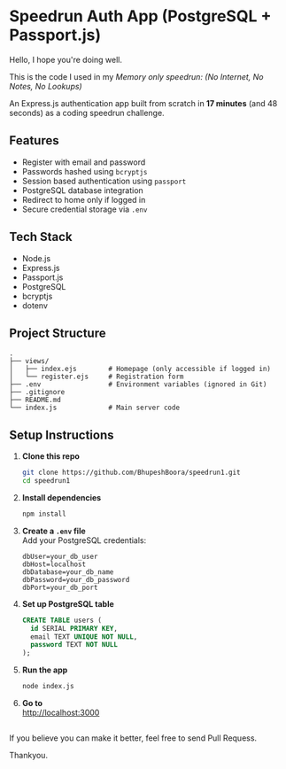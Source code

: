 # Speedrun Auth App (PostgreSQL + Passport.js)

Hello,
I hope you're doing well.

This is the code I used in my *Memory only speedrun: (No Internet, No Notes, No Lookups)*

An Express.js authentication app built from scratch in **17 minutes** (and 48 seconds) as a coding speedrun challenge.  

## Features

- Register with email and password  
- Passwords hashed using `bcryptjs`  
- Session based authentication using `passport`  
- PostgreSQL database integration  
- Redirect to home only if logged in  
- Secure credential storage via `.env`

## Tech Stack

- Node.js  
- Express.js  
- Passport.js  
- PostgreSQL  
- bcryptjs  
- dotenv  

## Project Structure

```
.
├── views/
│   ├── index.ejs        # Homepage (only accessible if logged in)
│   └── register.ejs     # Registration form
├── .env                 # Environment variables (ignored in Git)
├── .gitignore
├── README.md
└── index.js             # Main server code
```

## Setup Instructions

1. **Clone this repo**  
   ```bash
   git clone https://github.com/BhupeshBoora/speedrun1.git
   cd speedrun1
   ```

2. **Install dependencies**  
   ```bash
   npm install
   ```

3. **Create a `.env` file**  
   Add your PostgreSQL credentials:
   ```
   dbUser=your_db_user
   dbHost=localhost
   dbDatabase=your_db_name
   dbPassword=your_db_password
   dbPort=your_db_port
   ```

4. **Set up PostgreSQL table**

   ```sql
   CREATE TABLE users (
     id SERIAL PRIMARY KEY,
     email TEXT UNIQUE NOT NULL,
     password TEXT NOT NULL
   );
   ```

5. **Run the app**  
   ```bash
   node index.js
   ```

6. **Go to**  
   [http://localhost:3000](http://localhost:3000)
##

If you believe you can make it better, feel free to send Pull Requess.

Thankyou.
